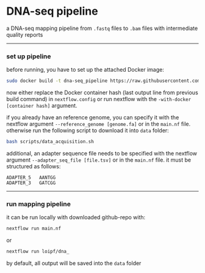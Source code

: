 # DNA-seq pipeline

a DNA-seq mapping pipeline from `.fastq` files to `.bam` files with intermediate quality reports


---
### set up pipeline


before running, you have to set up the attached Docker image:
```sh
sudo docker build -t dna-seq_pipeline https://raw.githubusercontent.com/loipf/DNA-seq_pipeline/master/docker/Dockerfile
```

now either replace the Docker container hash (last output line from previous build command) in `nextflow.config` or run nextflow with the `-with-docker [container hash]` argument.



if you already have an reference genome, you can specify it with the nextflow argument `--reference_genome [genome.fa]` or in the `main.nf` file. otherwise run the following script to download it into `data` folder:
```sh
bash scripts/data_acquisition.sh
```

additional, an adapter sequence file needs to be specified with the nextflow argument `--adapter_seq_file [file.tsv]` or in the `main.nf` file. it must be structured as follows:
```
ADAPTER_5	AANTGG
ADAPTER_3	GATCGG
```


---
### run mapping pipeline

it can be run locally with downloaded github-repo with:
```sh
nextflow run main.nf
```

or

```sh
nextflow run loipf/dna_
```


by default, all output will be saved into the `data` folder





